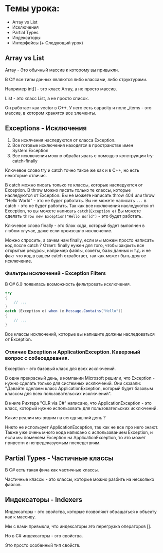 ﻿# Темы урока:
* Array vs List
* Исключения
* Partial Types
* Индексаторы 
* Интерфейсы (+ Следующий урок)


## Array vs List

Array - Это обычный массив к которому вы привыкли.

В С# все типы данных являются либо классами,
либо структурами. 

Например int[] - это класс Array, а не просто массив.

List<int> - это класс List, а не просто список.

Он работает как vector в С++. 
У него есть capacity и поле _items - это массив, в котором хранятся все элементы.

## Exceptions - Исключения

1. Все исклчения наследуются от класса Exception.
2. Все готовые исключения находятся в пространстве имен System.Exception
3. Все исключения можно обрабатывать с помощью конструкции try-catch-finally

Ключевое слово try и catch точно такое же как и в С++, но есть некоторые отличия.

В catch можно писать только те классы, которые наследуются от Exception.
В throw можно писать только те классы, которые наследуются от Exception.
Вы не можете написать throw 404 или throw "Hello World" - это не будет работать.
Вы не можете написать `...` в catch - это не будет работать. Так как все исключения наследуются от Exception, то вы можете написать `catch(Exception e)`
Вы можете сделать `throw new Exception("Hello World")` - это будет работать.

Ключевое слово finally - это блок кода, который будет выполнен в любом случае, даже если произошло исключение.

Можно спросить, а зачем нам finally, если мы можем просто написать код после catch ?
Ответ: finally нужен для того, чтобы закрыть все открытые ресурсы, например файлы, сокеты, базы данных и т.д.
и не факт что код в вашем catch отработает, так как может быть другое исключение.

### Фильтры исключений - Exception Filters

В C# 6.0 появилась возможность фильтровать исключения.

```csharp
try
{
    // ...
}
catch (Exception e) when (e.Message.Contains("Hello"))
{
    // ...
}
```

Все классы исключений, которые вы напишите должны наследоваться от Exception.

### Отличие Exception и ApplicationException. Каверзный вопрос с собеседования.

Exception - это базовый класс для всех исключений.

В один прекрасный день, в компании Microsoft решили, что Exception - нужно сделать только для системных исключений.
Они скзаали: "Давайте сделаем класс ApplicationException, который будет базовым классом для всех пользовательских исключений".

В книге Рихтера "CLR via C#" написано, что ApplicationException - это класс, который нужно использовать для пользовательских исключений.

Какие реалии мы видим на сегодняшний день ?

Никто не использует ApplicationException, так как не все про него знают.
Также уже очень много кода написано с использованием Exception, и если мы поменяем Exception на ApplicationException, то это может привести к непредсказуемым последствиям.


## Partial Types - Частичные классы

В C# есть такая фича как частичные классы.

Частичные классы - это классы, которые можно разбить на несколько файлов.


## Индексаторы - Indexers

Индексаторы - это свойства, которые позволяют обращаться к объекту как к массиву.

Мы с вами привыкли, что индексаторы это перегрузка операторов []. 

Но в C# индексаторы - это свойства.

Это просто особенный тип свойств. 





